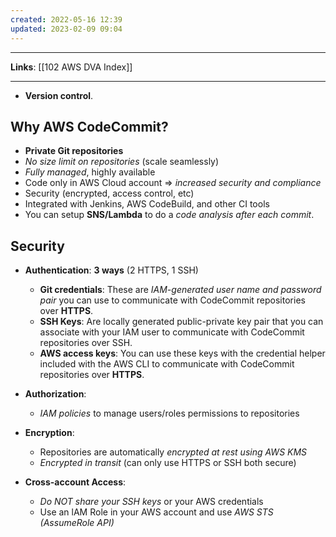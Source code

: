 ```yaml
---
created: 2022-05-16 12:39
updated: 2023-02-09 09:04
---
```

---
**Links**: [[102 AWS DVA Index]]

---
- **Version control**.
## Why AWS CodeCommit?
- **Private Git repositories**
- *No size limit on repositories* (scale seamlessly)
- *Fully managed*, highly available
- Code only in AWS Cloud account => *increased security and compliance*
- Security (encrypted, access control, etc)
- Integrated with Jenkins, AWS CodeBuild, and other CI tools
- You can setup **SNS/Lambda** to do a *code analysis after each commit*.

## Security
- **Authentication**: **3 ways** (2 HTTPS, 1 SSH)
	- **Git credentials**: These are *IAM-generated user name and password pair* you can use to communicate with CodeCommit repositories over **HTTPS**.
	- **SSH Keys**: Are locally generated public-private key pair that you can associate with your IAM user to communicate with CodeCommit repositories over SSH.
	- **AWS access keys**: You can use these keys with the credential helper included with the AWS CLI to communicate with CodeCommit repositories over **HTTPS**.
 
- **Authorization**:
	- *IAM policies* to manage users/roles permissions to repositories
- **Encryption**:
	- Repositories are automatically *encrypted at rest using AWS KMS*
	- *Encrypted in transit* (can only use HTTPS or SSH both secure)
- **Cross-account Access**:
	- *Do NOT share your SSH keys* or your AWS credentials
	- Use an lAM Role in your AWS account and use *AWS STS (AssumeRole API)*